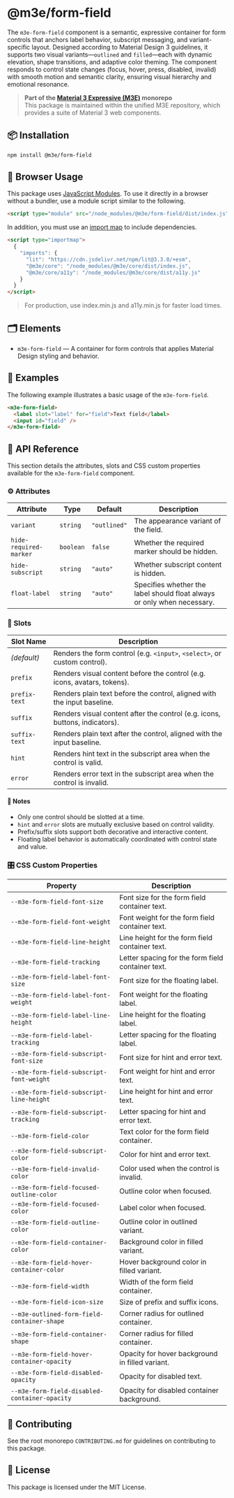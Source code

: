 # @m3e/form-field

The `m3e-form-field` component is a semantic, expressive container for form controls that anchors label behavior, subscript messaging, and variant-specific layout. Designed according to Material Design 3 guidelines, it supports two visual variants—`outlined` and `filled`—each with dynamic elevation, shape transitions, and adaptive color theming. The component responds to control state changes (focus, hover, press, disabled, invalid) with smooth motion and semantic clarity, ensuring visual hierarchy and emotional resonance.

> **Part of the [Material 3 Expressive (M3E)](../../README.md) monorepo**  
> This package is maintained within the unified M3E repository, which provides a suite of Material 3 web components.

## 📦 Installation

```bash
npm install @m3e/form-field
```

## 🚀 Browser Usage

This package uses [JavaScript Modules](https://developer.mozilla.org/en-US/docs/Web/JavaScript/Guide/Modules#module_specifiers). To use it directly in a browser without a bundler, use a module script similar to the following.

```html
<script type="module" src="/node_modules/@m3e/form-field/dist/index.js"></script>
```

In addition, you must use an [import map](https://developer.mozilla.org/en-US/docs/Web/HTML/Reference/Elements/script/type/importmap) to include dependencies.

```html
<script type="importmap">
  {
    "imports": {
      "lit": "https://cdn.jsdelivr.net/npm/lit@3.3.0/+esm",
      "@m3e/core": "/node_modules/@m3e/core/dist/index.js",
      "@m3e/core/a11y": "/node_modules/@m3e/core/dist/a11y.js"
    }
  }
</script>
```

> For production, use index.min.js and a11y.min.js for faster load times.

## 🗂️ Elements

- `m3e-form-field` — A container for form controls that applies Material Design styling and behavior.

## 🧪 Examples

The following example illustrates a basic usage of the `m3e-form-field`.

```html
<m3e-form-field>
  <label slot="label" for="field">Text field</label>
  <input id="field" />
</m3e-form-field>
```

## 📖 API Reference

This section details the attributes, slots and CSS custom properties available for the `m3e-form-field` component.

### ⚙️ Attributes

| Attribute              | Type      | Default      | Description                                                             |
| ---------------------- | --------- | ------------ | ----------------------------------------------------------------------- |
| `variant`              | `string`  | `"outlined"` | The appearance variant of the field.                                    |
| `hide-required-marker` | `boolean` | `false`      | Whether the required marker should be hidden.                           |
| `hide-subscript`       | `string`  | `"auto"`     | Whether subscript content is hidden.                                    |
| `float-label`          | `string`  | `"auto"`     | Specifies whether the label should float always or only when necessary. |

### 🧩 Slots

| Slot Name     | Description                                                                 |
| ------------- | --------------------------------------------------------------------------- |
| _(default)_   | Renders the form control (e.g. `<input>`, `<select>`, or custom control).   |
| `prefix`      | Renders visual content before the control (e.g. icons, avatars, tokens).    |
| `prefix-text` | Renders plain text before the control, aligned with the input baseline.     |
| `suffix`      | Renders visual content after the control (e.g. icons, buttons, indicators). |
| `suffix-text` | Renders plain text after the control, aligned with the input baseline.      |
| `hint`        | Renders hint text in the subscript area when the control is valid.          |
| `error`       | Renders error text in the subscript area when the control is invalid.       |

#### 🧠 Notes

- Only one control should be slotted at a time.
- `hint` and `error` slots are mutually exclusive based on control validity.
- Prefix/suffix slots support both decorative and interactive content.
- Floating label behavior is automatically coordinated with control state and value.

### 🎛️ CSS Custom Properties

| Property                                      | Description                                       |
| --------------------------------------------- | ------------------------------------------------- |
| `--m3e-form-field-font-size`                  | Font size for the form field container text.      |
| `--m3e-form-field-font-weight`                | Font weight for the form field container text.    |
| `--m3e-form-field-line-height`                | Line height for the form field container text.    |
| `--m3e-form-field-tracking`                   | Letter spacing for the form field container text. |
| `--m3e-form-field-label-font-size`            | Font size for the floating label.                 |
| `--m3e-form-field-label-font-weight`          | Font weight for the floating label.               |
| `--m3e-form-field-label-line-height`          | Line height for the floating label.               |
| `--m3e-form-field-label-tracking`             | Letter spacing for the floating label.            |
| `--m3e-form-field-subscript-font-size`        | Font size for hint and error text.                |
| `--m3e-form-field-subscript-font-weight`      | Font weight for hint and error text.              |
| `--m3e-form-field-subscript-line-height`      | Line height for hint and error text.              |
| `--m3e-form-field-subscript-tracking`         | Letter spacing for hint and error text.           |
| `--m3e-form-field-color`                      | Text color for the form field container.          |
| `--m3e-form-field-subscript-color`            | Color for hint and error text.                    |
| `--m3e-form-field-invalid-color`              | Color used when the control is invalid.           |
| `--m3e-form-field-focused-outline-color`      | Outline color when focused.                       |
| `--m3e-form-field-focused-color`              | Label color when focused.                         |
| `--m3e-form-field-outline-color`              | Outline color in outlined variant.                |
| `--m3e-form-field-container-color`            | Background color in filled variant.               |
| `--m3e-form-field-hover-container-color`      | Hover background color in filled variant.         |
| `--m3e-form-field-width`                      | Width of the form field container.                |
| `--m3e-form-field-icon-size`                  | Size of prefix and suffix icons.                  |
| `--m3e-outlined-form-field-container-shape`   | Corner radius for outlined container.             |
| `--m3e-form-field-container-shape`            | Corner radius for filled container.               |
| `--m3e-form-field-hover-container-opacity`    | Opacity for hover background in filled variant.   |
| `--m3e-form-field-disabled-opacity`           | Opacity for disabled text.                        |
| `--m3e-form-field-disabled-container-opacity` | Opacity for disabled container background.        |

## 🤝 Contributing

See the root monorepo `CONTRIBUTING.md` for guidelines on contributing to this package.

## 📄 License

This package is licensed under the MIT License.
